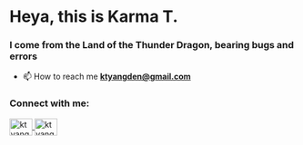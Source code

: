 <h1>Heya, this is Karma T.</h1>
<h3>I come from the Land of the Thunder Dragon, bearing bugs and errors</h3>

- 📫 How to reach me **ktyangden@gmail.com**

<h3 align="left">Connect with me:</h3>
<!--<img src="https://tryhackme-badges.s3.amazonaws.com/k4kuru.png" alt="Your Image Badge" />--!>

<p align="left">

<a href="https://linkedin.com/in/ktyangden" target="blank">
  <img align="center" src="https://raw.githubusercontent.com/rahuldkjain/github-profile-readme-generator/master/src/images/icons/Social/linked-in-alt.svg" alt="ktyangden" height="30" width="40" />
</a>

<a href="https://instagram.com/ktyangden" target="blank">
  <img align="center" src="https://raw.githubusercontent.com/rahuldkjain/github-profile-readme-generator/master/src/images/icons/Social/instagram.svg" alt="ktyangden" height="30" width="40" />
</a>
</p>
